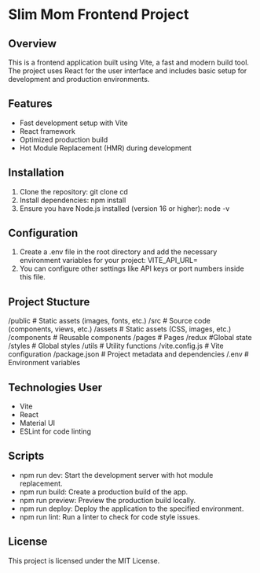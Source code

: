 # Slim Mom Frontend Project

## Overview

This is a frontend application built using Vite, a fast and modern build tool. The project uses React for the user interface and includes basic setup for development and production environments.

## Features

- Fast development setup with Vite
- React framework
- Optimized production build
- Hot Module Replacement (HMR) during development

## Installation

1. Clone the repository:
   git clone <repository-url>
   cd <project-folder>
2. Install dependencies: npm install
3. Ensure you have Node.js installed (version 16 or higher):
   node -v

## Configuration

1. Create a .env file in the root directory and add the necessary environment variables for your project: VITE_API_URL=<your-api-url>
2. You can configure other settings like API keys or port numbers inside this file.

## Project Stucture

/public # Static assets (images, fonts, etc.)
/src # Source code (components, views, etc.)
/assets # Static assets (CSS, images, etc.)
/components # Reusable components
/pages # Pages
/redux #Global state
/styles # Global styles
/utils # Utility functions
/vite.config.js # Vite configuration
/package.json # Project metadata and dependencies
/.env # Environment variables

## Technologies User

- Vite
- React
- Material UI
- ESLint for code linting

## Scripts

- npm run dev: Start the development server with hot module replacement.
- npm run build: Create a production build of the app.
- npm run preview: Preview the production build locally.
- npm run deploy: Deploy the application to the specified environment.
- npm run lint: Run a linter to check for code style issues.

## License

This project is licensed under the MIT License.
